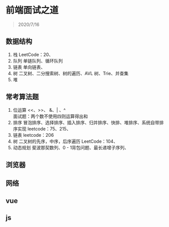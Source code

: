 # 前端面试之道
> 2020/7/16

## 数据结构
1. 栈
LeetCode：20、
2. 队列
单链队列、循环队列
3. 链表
单向链表、
4. 树
⼆叉树、⼆分搜索树、树的遍历、AVL 树、Trie、并查集
5. 堆

## 常考算法题
1. 位运算
<<、>>、 &、| 、^<br>
⾯试题：两个数不使⽤四则运算得出和
2. 排序
冒泡排序、选择排序、插⼊排序、归并排序、快排、堆排序、系统⾃带排序实现
leetcode：75、215、
3. 链表
leetcode：206
4. 树
⼆叉树的先序，中序，后序遍历
LeetCode：104、
5. 动态规划
斐波那契数列、0 - 1背包问题、最⻓递增⼦序列、

## 浏览器

## 网络

## vue

## js